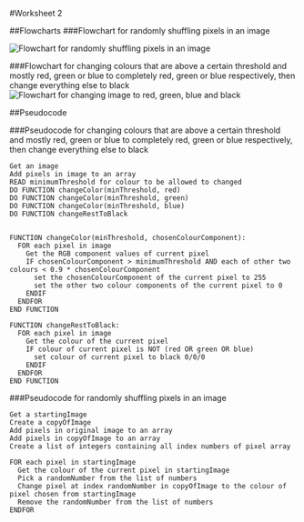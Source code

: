 #Worksheet 2

##Flowcharts
###Flowchart for randomly shuffling pixels in an image

![Flowchart for randomly shuffling pixels in an image](http://i57.tinypic.com/35cinv5.png)

###Flowchart for changing colours that are above a certain threshold and mostly red, green or blue to completely red, green or blue respectively, then change everything else to black
![Flowchart for changing image to red, green, blue and black](http://i57.tinypic.com/2zisklh.png)

##Pseudocode

###Pseudocode for changing colours that are above a certain threshold and mostly red, green or blue to completely red, green or blue respectively, then change everything else to black

```
Get an image
Add pixels in image to an array  
READ minimumThreshold for colour to be allowed to changed 
DO FUNCTION changeColor(minThreshold, red)
DO FUNCTION changeColor(minThreshold, green)
DO FUNCTION changeColor(minThreshold, blue)
DO FUNCTION changeRestToBlack


FUNCTION changeColor(minThreshold, chosenColourComponent):
  FOR each pixel in image
    Get the RGB component values of current pixel
    IF chosenColourComponent > minimumThreshold AND each of other two colours < 0.9 * chosenColourComponent
      set the chosenColourComponent of the current pixel to 255
      set the other two colour components of the current pixel to 0
    ENDIF
  ENDFOR
END FUNCTION

FUNCTION changeRestToBlack:
  FOR each pixel in image   
    Get the colour of the current pixel
    IF colour of current pixel is NOT (red OR green OR blue)  
      set colour of current pixel to black 0/0/0
    ENDIF
  ENDFOR
END FUNCTION
```			

###Pseudocode for randomly shuffling pixels in an image

```
Get a startingImage
Create a copyOfImage  
Add pixels in original image to an array
Add pixels in copyOfImage to an array
Create a list of integers containing all index numbers of pixel array

FOR each pixel in startingImage
  Get the colour of the current pixel in startingImage
  Pick a randomNumber from the list of numbers
  Change pixel at index randomNumber in copyOfImage to the colour of pixel chosen from startingImage 
  Remove the randomNumber from the list of numbers
ENDFOR
```
